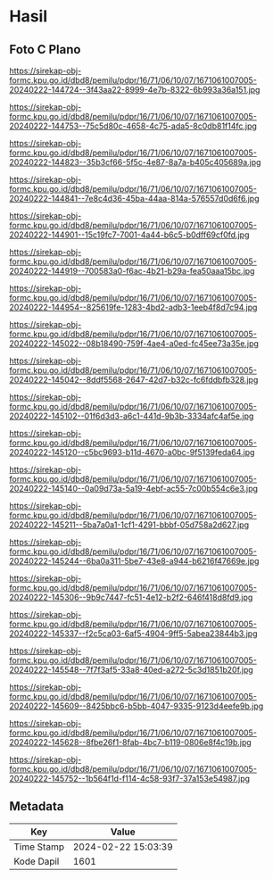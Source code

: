 # Hasil

## Foto C Plano

https://sirekap-obj-formc.kpu.go.id/dbd8/pemilu/pdpr/16/71/06/10/07/1671061007005-20240222-144724--3f43aa22-8999-4e7b-8322-6b993a36a151.jpg

https://sirekap-obj-formc.kpu.go.id/dbd8/pemilu/pdpr/16/71/06/10/07/1671061007005-20240222-144753--75c5d80c-4658-4c75-ada5-8c0db81f14fc.jpg

https://sirekap-obj-formc.kpu.go.id/dbd8/pemilu/pdpr/16/71/06/10/07/1671061007005-20240222-144823--35b3cf66-5f5c-4e87-8a7a-b405c405689a.jpg

https://sirekap-obj-formc.kpu.go.id/dbd8/pemilu/pdpr/16/71/06/10/07/1671061007005-20240222-144841--7e8c4d36-45ba-44aa-814a-576557d0d6f6.jpg

https://sirekap-obj-formc.kpu.go.id/dbd8/pemilu/pdpr/16/71/06/10/07/1671061007005-20240222-144901--15c19fc7-7001-4a44-b6c5-b0dff69cf0fd.jpg

https://sirekap-obj-formc.kpu.go.id/dbd8/pemilu/pdpr/16/71/06/10/07/1671061007005-20240222-144919--700583a0-f6ac-4b21-b29a-fea50aaa15bc.jpg

https://sirekap-obj-formc.kpu.go.id/dbd8/pemilu/pdpr/16/71/06/10/07/1671061007005-20240222-144954--825619fe-1283-4bd2-adb3-1eeb4f8d7c94.jpg

https://sirekap-obj-formc.kpu.go.id/dbd8/pemilu/pdpr/16/71/06/10/07/1671061007005-20240222-145022--08b18490-759f-4ae4-a0ed-fc45ee73a35e.jpg

https://sirekap-obj-formc.kpu.go.id/dbd8/pemilu/pdpr/16/71/06/10/07/1671061007005-20240222-145042--8ddf5568-2647-42d7-b32c-fc6fddbfb328.jpg

https://sirekap-obj-formc.kpu.go.id/dbd8/pemilu/pdpr/16/71/06/10/07/1671061007005-20240222-145102--01f6d3d3-a6c1-441d-9b3b-3334afc4af5e.jpg

https://sirekap-obj-formc.kpu.go.id/dbd8/pemilu/pdpr/16/71/06/10/07/1671061007005-20240222-145120--c5bc9693-b11d-4670-a0bc-9f5139feda64.jpg

https://sirekap-obj-formc.kpu.go.id/dbd8/pemilu/pdpr/16/71/06/10/07/1671061007005-20240222-145140--0a09d73a-5a19-4ebf-ac55-7c00b554c6e3.jpg

https://sirekap-obj-formc.kpu.go.id/dbd8/pemilu/pdpr/16/71/06/10/07/1671061007005-20240222-145211--5ba7a0a1-1cf1-4291-bbbf-05d758a2d627.jpg

https://sirekap-obj-formc.kpu.go.id/dbd8/pemilu/pdpr/16/71/06/10/07/1671061007005-20240222-145244--6ba0a311-5be7-43e8-a944-b6216f47669e.jpg

https://sirekap-obj-formc.kpu.go.id/dbd8/pemilu/pdpr/16/71/06/10/07/1671061007005-20240222-145306--9b9c7447-fc51-4e12-b2f2-646f418d8fd9.jpg

https://sirekap-obj-formc.kpu.go.id/dbd8/pemilu/pdpr/16/71/06/10/07/1671061007005-20240222-145337--f2c5ca03-6af5-4904-9ff5-5abea23844b3.jpg

https://sirekap-obj-formc.kpu.go.id/dbd8/pemilu/pdpr/16/71/06/10/07/1671061007005-20240222-145548--7f7f3af5-33a8-40ed-a272-5c3d1851b20f.jpg

https://sirekap-obj-formc.kpu.go.id/dbd8/pemilu/pdpr/16/71/06/10/07/1671061007005-20240222-145609--8425bbc6-b5bb-4047-9335-9123d4eefe9b.jpg

https://sirekap-obj-formc.kpu.go.id/dbd8/pemilu/pdpr/16/71/06/10/07/1671061007005-20240222-145628--8fbe26f1-8fab-4bc7-b119-0806e8f4c19b.jpg

https://sirekap-obj-formc.kpu.go.id/dbd8/pemilu/pdpr/16/71/06/10/07/1671061007005-20240222-145752--1b564f1d-f114-4c58-93f7-37a153e54987.jpg


## Metadata

| Key        | Value               |
| ---------- | ------------------- |
| Time Stamp | 2024-02-22 15:03:39 |
| Kode Dapil | 1601                |



